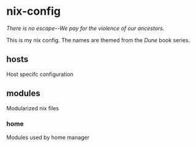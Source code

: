 # nix-config

*There is no escape--We pay for the violence of our ancestors.*

This is my nix config. The names are themed from the *Dune* book series.

## hosts

Host specifc configuration

## modules

Modularized nix files

### home

Modules used by home manager